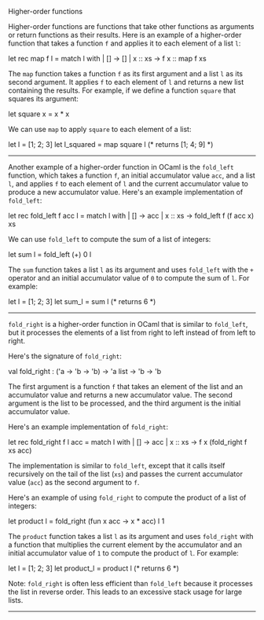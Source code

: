 Higher-order functions


Higher-order functions are functions that take other functions as arguments or return functions as their results. Here is an example of a higher-order function that takes a function `f` and applies it to each element of a list `l`:


let rec map f l =
  match l with
  | [] -> []
  | x :: xs -> f x :: map f xs


The `map` function takes a function `f` as its first argument and a list `l` as its second argument. It applies `f` to each element of `l` and returns a new list containing the results. For example, if we define a function `square` that squares its argument:


let square x = x * x


We can use `map` to apply `square` to each element of a list:


let l = [1; 2; 3]
let l_squared = map square l  (* returns [1; 4; 9] *)

_____________________________________________________________________________________________________________________________________________

Another example of a higher-order function in OCaml is the `fold_left` function, which takes a function `f`, an initial accumulator value `acc`, and a list `l`, and applies `f` to each element of `l` and the current accumulator value to produce a new accumulator value. Here's an example implementation of `fold_left`:


let rec fold_left f acc l =
  match l with
  | [] -> acc
  | x :: xs -> fold_left f (f acc x) xs


We can use `fold_left` to compute the sum of a list of integers:


let sum l = fold_left (+) 0 l


The `sum` function takes a list `l` as its argument and uses `fold_left` with the `+` operator and an initial accumulator value of `0` to compute the sum of `l`. For example:


let l = [1; 2; 3]
let sum_l = sum l  (* returns 6 *)

_____________________________________________________________________________________________________________________________________________

`fold_right` is a higher-order function in OCaml that is similar to `fold_left`, but it processes the elements of a list from right to left instead of from left to right.

Here's the signature of `fold_right`:


val fold_right : ('a -> 'b -> 'b) -> 'a list -> 'b -> 'b


The first argument is a function `f` that takes an element of the list and an accumulator value and returns a new accumulator value. The second argument is the list to be processed, and the third argument is the initial accumulator value.

Here's an example implementation of `fold_right`:


let rec fold_right f l acc =
  match l with
  | [] -> acc
  | x :: xs -> f x (fold_right f xs acc)


The implementation is similar to `fold_left`, except that it calls itself recursively on the tail of the list (`xs`) and passes the current accumulator value (`acc`) as the second argument to `f`.

Here's an example of using `fold_right` to compute the product of a list of integers:


let product l = fold_right (fun x acc -> x * acc) l 1


The `product` function takes a list `l` as its argument and uses `fold_right` with a function that multiplies the current element by the accumulator and an initial accumulator value of `1` to compute the product of `l`. For example:


let l = [1; 2; 3]
let product_l = product l  (* returns 6 *)


Note: `fold_right` is often less efficient than `fold_left` because it processes the list in reverse order. This leads to an excessive stack usage for large lists.

_____________________________________________________________________________________________________________________________________________